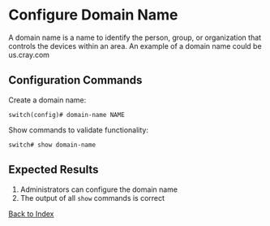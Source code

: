 # Configure Domain Name

A domain name is a name to identify the person, group, or organization that controls the devices within an area. An example of a domain name could be us.cray.com

## Configuration Commands

Create a domain name:

```
switch(config)# domain-name NAME
```

Show commands to validate functionality:

```
switch# show domain-name
```

## Expected Results

1. Administrators can configure the domain name
2. The output of all `show` commands is correct

[Back to Index](index.md)
